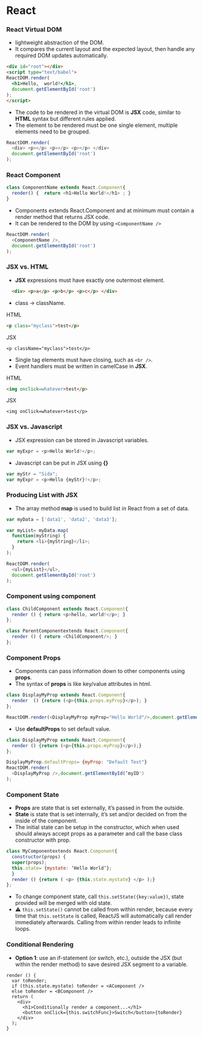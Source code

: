 # React

### React Virtual DOM
- lightweight abstraction of the DOM.
- It compares the current layout and the expected layout, then handle any required DOM updates automatically.
```HTML
<div id="root"></div>
<script type="text/babel">
ReactDOM.render(
  <h1>Hello,  world!</h1>,
  document.getElementById('root')
);
</script>
```
- The code to be rendered in the virtual DOM is **JSX** code, similar to **HTML** syntax but different rules applied.
- The element to be rendered must be one single element, multiple elements need to be grouped.
```Javascript
ReactDOM.render(
  <div> <p></p> <p></p> <p></p> </div>
  document.getElementById('root')
);
```
### React Component
```Javascript
class ComponentName extends React.Component{
  render() {  return <h1>Hello World!</h1> ; }
}
```
 - Components extends React.Component and at minimum must contain a render method that returns JSX code.
 - It can be rendered to the DOM by using `<ComponentName />`
```Javascript
ReactDOM.render(
  <ComponentName />,
  document.getElementById('root')
);
```

### JSX vs. HTML
  - **JSX** expressions must have exactly one outermost element.
```HTML
  <div> <p>a</p> <p>b</p> <p>c</p> </div>
```
  - class -> className.
  
HTML
```HTML
<p class="myclass">test</p>
```
JSX
```JSX
<p className="myclass">test</p>
```
  - Single tag elements must have closing, such as `<br />`.
  - Event handlers must be written in camelCase in **JSX**.
  
HTML
```HTML
<img onclick=whatever>test</p>
```
JSX
```JSX
<img onClick=whatever>test</p>
```


### JSX vs. Javascript
  - JSX expression can be stored in Javascript variables.
```Javascript
var myExpr = <p>Hello World!</p>;
```
  - Javascript can be put in JSX using **{}**
```Javascript
var myStr = "Sida";
var myExpr = <p>Hello {myStr}!</p>;
```

### Producing List with JSX
  - The array method **map** is used to build list in React from a set of data.
```Javascript
var myData = ['data1', 'data2', 'data3'];

var myList= myData.map(
  function(myString) { 
    return <li>{myString}</li>; 
  }
);

ReactDOM.render(
  <ul>{myList}</ul>,
  document.getElementById('root')
);
```

### Component using component
```Javascript
class ChildComponent extends React.Component{
  render () { return <p>hello, world!</p>; }
};

class ParentComponentextends React.Component{
  render () { return <ChildComponent/>; }
};
```

### Component Props
  - Components can pass information down to other components using **props**.
  - The syntax of **props** is like key/value attributes in html.
```Javascript
class DisplayMyProp extends React.Component{ 
  render  () {return (<p>{this.props.myProp}</p>); }
};

ReactDOM.render(<DisplayMyProp myProp="Hello World"/>,document.getElementById('myID'));
```
  - Use **defaultProps** to set default value.
```Javascript
class DisplayMyProp extends React.Component{
  render () {return (<p>{this.props.myProp}</p>);}
};

DisplayMyProp.defaultProps= {myProp: "Default Text"}
ReactDOM.render(
  <DisplayMyProp />,document.getElementById(’myID')
);
```

### Component State
  - **Props** are state that is set externally, it’s passed in from the outside.
  - **State** is state that is set internally, it’s set and/or decided  on from the inside of the component.
  - The initial state can be setup in the constructor, which when used should always accept props as a parameter and call the base class constructor with prop.
```Javascript
class MyComponentextends React.Component{
  constructor(props) {
  super(props);
  this.state= {mystate: ‘Hello World’};
  }
  render () {return ( <p> {this.state.mystate} </p> );}
};
```
  - To change component state, call `this.setState({key:value})`, state provided will be merged with old state.
  - ⚠️ `this.setState()` cannot be called from within render, because every time that `this.setState` is called, ReactJS will automatically call render immediately afterwards. Calling from within render leads to infinite loops.
  

### Conditional Rendering
  - **Option 1**: use an if-statement (or switch,  etc.), outside the JSX (but within the render method) to save desired JSX segment to a variable.
```React
render () { 
  var toRender;
  if (this.state.mystate) toRender = <AComponent />
  else toRender = <BComponent />
  return (
    <div>
      <h1>Conditionally render a component...</h1>
      <button onClick={this.switchFunc}>Switch</button>{toRender}
    </div>
  );
}
```
